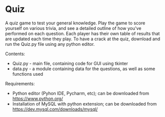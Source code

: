 # Quiz
A quiz game to test your general knowledge.
Play the game to score yourself on various trivia, and see a detailed outline of how you've performed on each question. Each player has their own table of results that are updated each time they play.
To have a crack at the quiz, download and run the Quiz.py file using any python editor. 


Contents:
 - Quiz.py - main file, containing code for GUI using tkinter
 - data.py - a module containing data for the questions, as well as some functions used

Requirements:
 - Python editor (Pyhon IDE, Pycharm, etc); can be downloaded from https://www.python.org/
 - Installation of MySQL with python extension; can be downloaded from https://dev.mysql.com/downloads/mysql/
